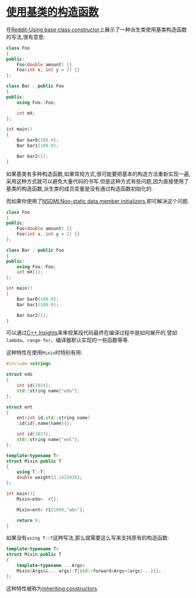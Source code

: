 # [使用基类的构造函数](https://www.andreasfertig.blog/2019/01/using-base-class-constructor.html)

在[Reddit-Using base class constructor](https://www.reddit.com/r/cpp/comments/aec09o/using_base_class_constructor/)上展示了一种派生类使用基类构造函数的写法,很有意思:

```C++
class Foo
{
public:
    Foo(double amount) {}
    Foo(int x, int y = 2) {}
};

class Bar : public Foo
{
public:
    using Foo::Foo;

    int mX;
};

int main()
{
    Bar bar0{100.0};
    Bar bar1(100.0);

    Bar bar2(1);
}
```

如果基类有多种构造函数,如果常规方式,很可能要把基本的构造方法重新实现一遍,采用这种方式就可以避免大量代码的书写.但是这种方式有些问题,因为直接使用了基类的构造函数,派生类的成员变量是没有通过构造函数初始化的.

而如果你使用了[NSDMI:Non-static data member initializers](http://www.open-std.org/jtc1/sc22/wg21/docs/papers/2008/n2756.htm),即可解决这个问题.

```C++
class Foo
{
public:
    Foo(double amount) {}
    Foo(int x, int y = 2) {}
};

class Bar : public Foo
{
public:
    using Foo::Foo;
    int mX{1};
};

int main()
{
    Bar bar0{100.0};
    Bar bar1(100.0);

    Bar bar2(1);
}
```

可以通过[C++ Insights](https://cppinsights.io/)来审视某段代码最终在编译过程中是如何展开的,譬如`lambda`、`range-for`、编译器默认实现的一些函数等等.

这种特性在使用`Mixin`时特别有用:

```C++
#include <string>

struct edo
{
    int id{1024};
    std::string name{"edo"};
};

struct ent
{
    ent(int id,std::string name)
    :id{id},name{name}{};

    int id{1023};
    std::string name{"ent"};
};

template<typename T>
struct Mixin:public T
{
    using T::T;
    double weight{3.1415926};
};

int main(){
    Mixin<edo>  r{};

    Mixin<ent> r1{1000,"abc"};

    return 0;
}
```

如果没有`using T::T`这种写法,那么就需要这么写来支持原有的构造函数:

```C++
template<typename T>
struct Mixin:public T
{
    template<typename... Args>
    Mixin(Args&&... args):T{std::forward<Args>(args)...}{};
};
```

这种特性被称为[Inheriting constructors](https://en.cppreference.com/w/cpp/language/using_declaration).
